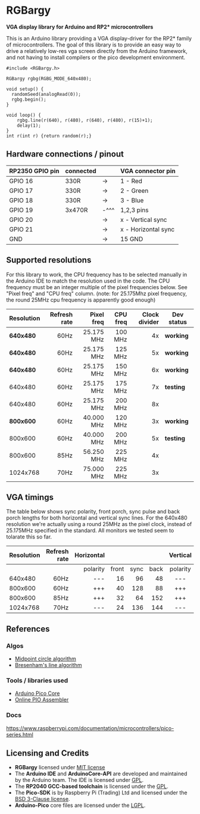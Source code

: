 # RGBargy

__VGA display library for Arduino and RP2* microcontrollers__

This is an Arduino library providing a VGA display-driver for the RP2* family of microcontrollers. The goal of this library is to provide an easy way to drive a relatively low-res vga screen directly from the Arduino framework, and not having to install compilers or the pico development environment.

```
#include <RGBargy.h>

RGBargy rgbg(RGBG_MODE_640x480);

void setup() {
  randomSeed(analogRead(0));
  rgbg.begin();
}

void loop() {
    rgbg.line(r(640), r(480), r(640), r(480), r(15)+1);
    delay(1);
}
int r(int r) {return random(r);}
```

## Hardware connections / pinout

| RP2350 GPIO pin | connected |      | VGA connector pin    |
|-----------------|-----------|------|----------------------|
| GPIO 16         | 330R      |  ->  |  1 - Red             |
| GPIO 17         | 330R      |  ->  |  2 - Green           |
| GPIO 18         | 330R      |  ->  |  3 - Blue            |
| GPIO 19         | 3x470R    | -^^^ |  1,2,3 pins          |
| GPIO 20         |           |  ->  |  x - Vertical sync   |
| GPIO 21         |           |  ->  |  x - Horizontal sync |
| GND             |           |  ->  | 15  GND              |


## Supported resolutions

For this library to work, the CPU frequency has to be selected manually in the Arduino IDE to match the resolution used in the code. The CPU frequency must be an integer multiple of the pixel frequencies below. See "Pixel freq" and "CPU freq" column. (note: for 25.175Mhz pixel frequency, the round 25MHz cpu frequency is apparently good enough)

| Resolution  | Refresh rate | Pixel freq |  CPU freq | Clock divider | Dev status   |
|-------------|-------------:|-----------:|----------:|--------------:|--------------|
| __640x480__ |         60Hz | 25.175 MHz |   100 MHz |            4x | __working__  |
| __640x480__ |         60Hz | 25.175 MHz |   125 MHz |            5x | __working__  |
| __640x480__ |         60Hz | 25.175 MHz |   150 MHz |            6x | __working__  |
|   640x480   |         60Hz | 25.175 MHz |   175 MHz |            7x | __testing__  |
|   640x480   |         60Hz | 25.175 MHz |   200 MHz |            8x |              |
| __800x600__ |         60Hz | 40.000 MHz |   120 MHz |            3x | __working__  |
|   800x600   |         60Hz | 40.000 MHz |   200 MHz |            5x | __testing__  |
|   800x600   |         85Hz | 56.250 MHz |   225 MHz |            4x |              |
|  1024x768   |         70Hz | 75.000 MHz |   225 MHz |            3x |              |


## VGA timings

The table below shows sync polarity, front porch, sync pulse and back porch lengths for both horizontal and vertical sync lines. For the 640x480 resolution we're actually using a round 25MHz as the pixel clock, instead of 25.175MHz specified in the standard. All monitors we tested seem to tolarate this so far.

| Resolution | Refresh rate | Horizontal |       |      |      | Vertical |       |      |      |
|------------|-------------:|-----------:|------:|-----:|-----:|:--------:|------:|-----:|-----:|
|            |              | polarity   | front | sync | back | polarity | front | sync | back |
|   640x480  |         60Hz |    ---     |    16 |   96 |   48 |   ---    |    10 |    2 |   33 |
|   800x600  |         60Hz |    +++     |    40 |  128 |   88 |   +++    |     1 |    4 |   23 |
|   800x600  |         85Hz |    +++     |    32 |   64 |  152 |   +++    |     1 |    3 |   27 |
|  1024x768  |         70Hz |    ---     |    24 |  136 |  144 |   ---    |     3 |    6 |   29 |


## References

### Algos
- [Midpoint circle algorithm](https://en.wikipedia.org/wiki/Midpoint_circle_algorithm)
- [Bresenham's line algorithm](https://en.wikipedia.org/wiki/Bresenham%27s_line_algorithm)

### Tools / libraries used
- [Arduino Pico Core ](https://github.com/earlephilhower/arduino-pico)
- [Online PIO Assembler](https://wokwi.com/tools/pioasm)

### Docs
https://www.raspberrypi.com/documentation/microcontrollers/pico-series.html

## Licensing and Credits
- __RGBargy__ licensed under [MIT license](https://mit-license.org/)
- The __Arduino IDE__ and __ArduinoCore-API__ are developed and maintained by the Arduino team. The IDE is licensed under [GPL](https://www.gnu.org/licenses/gpl-3.0.html).
- The __RP2040 GCC-based toolchain__ is licensed under the [GPL](https://www.gnu.org/licenses/gpl-3.0.html).
- The __Pico-SDK__ is by Raspberry Pi (Trading) Ltd and licensed under the [BSD 3-Clause license](https://opensource.org/license/bsd-3-clause).
- __Arduino-Pico__ core files are licensed under the [LGPL](https://www.gnu.org/licenses/old-licenses/lgpl-2.1.html).
